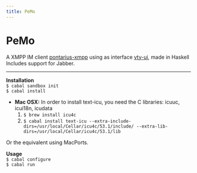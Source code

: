 ```yaml
---
title: PeMo
---
```

PeMo
====

A XMPP IM client [pontarius-xmpp](https://github.com/pontarius/pontarius-xmpp/) using as interface [vty-ui](http://jtdaugherty.github.io/vty-ui/), made in Haskell
Includes support for Jabber.

***

__Installation__  
`$ cabal sandbox init`  
`$ cabal install`

* __Mac OSX:__ In order to install text-icu, you need the C libraries: icuuc, icui18n, icudata
  1. `$ brew install icu4c`
  2. `$ cabal install text-icu --extra-include-dirs=/usr/local/Cellar/icu4c/53.1/include/ --extra-lib-dirs=/usr/local/Cellar/icu4c/53.1/lib`
  
Or the equivalent using MacPorts.

__Usage__  
`$ cabal configure`  
`$ cabal run`
